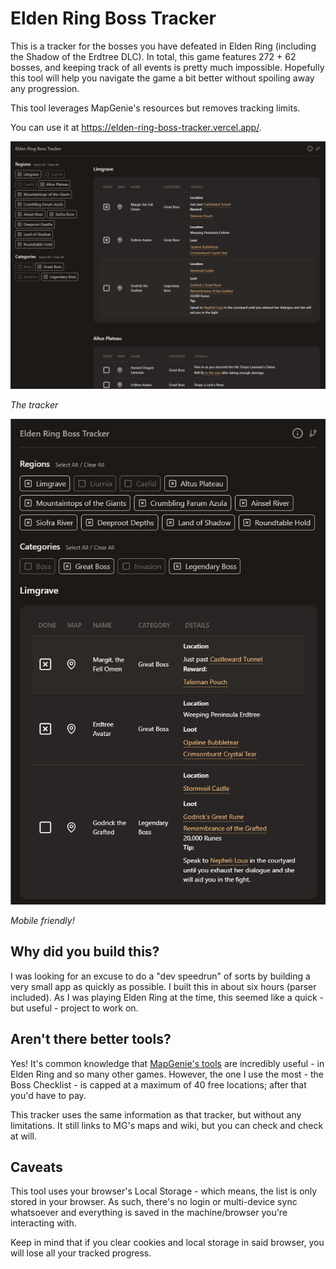 # Elden Ring Boss Tracker

This is a tracker for the bosses you have defeated in Elden Ring (including the Shadow of the Erdtree
DLC). In total, this game features 272 + 62 bosses, and keeping track of all events is pretty much
impossible. Hopefully this tool will help you navigate the game a bit better without spoiling away any
progression.

This tool leverages MapGenie's resources but removes tracking limits.

You can use it at <https://elden-ring-boss-tracker.vercel.app/>.

![The tracker](1.png 'The tracker')

_The tracker_

![Mobile friendly!](2.png 'Mobile friendly!')

_Mobile friendly!_

## Why did you build this?

I was looking for an excuse to do a "dev speedrun" of sorts by building a very small app as quickly as possible. I built this in about six hours (parser included). As I was playing Elden Ring at the time, this seemed like a quick - but useful - project to work on.

## Aren't there better tools?

Yes! It's common knowledge that [MapGenie's tools](https://mapgenie.io/elden-ring) are incredibly useful - in Elden Ring and so many other games.
However, the one I use the most - the Boss Checklist - is capped at a maximum of 40 free locations; after that you'd have to pay.

This tracker uses the same information as that tracker, but without any limitations. It still links to MG's maps and wiki, but you can check and check at will.

## Caveats

This tool uses your browser's Local Storage - which means, the list is only stored in your browser. As such, there's no login or multi-device sync whatsoever and everything is saved in the machine/browser you're interacting with.

Keep in mind that if you clear cookies and local storage in said browser, you will lose all your tracked progress.
